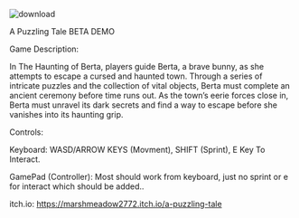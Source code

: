 
![download](https://github.com/user-attachments/assets/02667094-2f47-4cb3-8a30-60c574df5d83)

A Puzzling Tale BETA DEMO​

Game Description:

In The Haunting of Berta, players guide Berta, a brave bunny, as she attempts to escape a cursed and haunted town. Through a series of intricate puzzles and the collection of vital objects, Berta must complete an ancient ceremony before time runs out. As the town’s eerie forces close in, Berta must unravel its dark secrets and find a way to escape before she vanishes into its haunting grip.

Controls: 

Keyboard: WASD/ARROW KEYS (Movment), SHIFT (Sprint), E Key To Interact.

GamePad (Controller): Most should work from keyboard, just no sprint or e for interact which should be added..

itch.io: https://marshmeadow2772.itch.io/a-puzzling-tale
